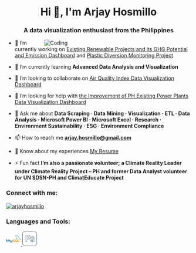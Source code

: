 <h1 align="center">Hi 👋, I'm Arjay Hosmillo</h1>
<h3 align="center">A data visualization enthusiast from the Philippines</h3>
<img align="right" alt="Coding" width="400" src="https://media.tenor.com/NOYF3f82b_gAAAAC/programmer.gif">

- 🔭 I’m currently working on [Existing Renewable Projects and its GHG Potential and Emission Dashboard](https://tinyurl.com/2knschww) and [Plastic Diversion Monitoring Project](https://app.powerbi.com/view?r=eyJrIjoiZjQzYmRkOTItY2Y5Yy00ZjU1LTgxOGYtYjFhYTU4MjY4ODkzIiwidCI6ImFhMWY3MmNiLTZhNzQtNGI5NC04MzVmLTU4ZmRjODRhYTFlOCIsImMiOjEwfQ%3D%3D)

- 🌱 I’m currently learning **Advanced Data Analysis and Visualization**

- 👯 I’m looking to collaborate on [Air Quality Index Data Visualization Dashboard](https://bit.ly/3nE9RM6)

- 🤝 I’m looking for help with [the Improvement of PH Existing Power Plants Data Visualization Dashboard](https://tinyurl.com/PHGrids)

- 💬 Ask me about **Data Scraping · Data Mining · Visualization · ETL · Data Analysis · Microsoft Power BI · Microsoft Excel · Research · Environment Sustainability · ESG · Environment Compliance**

- 📫 How to reach me **arjay.hosmillo@gmail.com**

- 📄 Know about my experiences [My Resume](https://drive.google.com/file/d/1Md6wdSY-SkxT2wPVVPHXGx39Bu_bs2dw/view?usp=sharing)

- ⚡ Fun fact **I’m also a passionate volunteer; a Climate Reality Leader under Climate Reality Project – PH and former Data Analyst volunteer for UN SDSN-PH and ClimatEducate Project**

<h3 align="left">Connect with me:</h3>
<p align="left">
<a href="https://linkedin.com/in/arjayhosmillo" target="blank"><img align="center" src="https://raw.githubusercontent.com/rahuldkjain/github-profile-readme-generator/master/src/images/icons/Social/linked-in-alt.svg" alt="arjayhosmillo" height="30" width="40" /></a>
</p>

<h3 align="left">Languages and Tools:</h3>
<p align="left"> <a href="https://www.mysql.com/" target="_blank" rel="noreferrer"> <img src="https://raw.githubusercontent.com/devicons/devicon/master/icons/mysql/mysql-original-wordmark.svg" alt="mysql" width="40" height="40"/> </a> <a href="https://www.photoshop.com/en" target="_blank" rel="noreferrer"> <img src="https://raw.githubusercontent.com/devicons/devicon/master/icons/photoshop/photoshop-line.svg" alt="photoshop" width="40" height="40"/> </a> </p>

